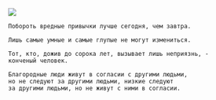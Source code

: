 <!--2016-04-17 09:57:05-->
<img src="/posts/Подборка цитат и афоризмов/im/konfuciy.jpg">


    Побороть вредные привычки лучше сегодня, чем завтра.

>

    Лишь самые умные и самые глупые не могут измениться.

>

    Тот, кто, дожив до сорока лет, вызывает лишь неприязнь, -
    конченый человек.

>

    Благородные люди живут в согласии с другими людьми, 
    но не следуют за другими людьми, низкие следуют 
    за другими людьми, но не живут с ними в согласии.